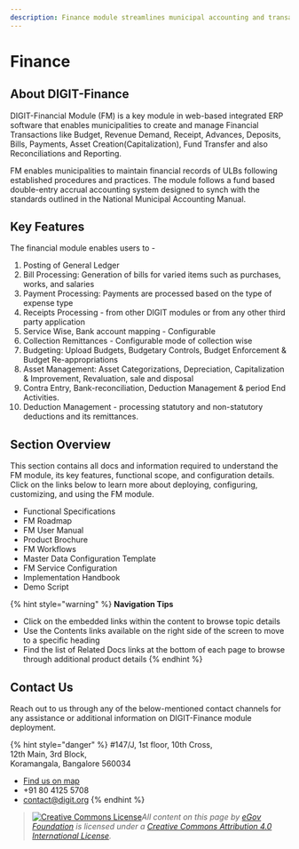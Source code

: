```yaml
---
description: Finance module streamlines municipal accounting and transaction processes
---
```


# Finance

## About DIGIT-Finance

DIGIT-Financial Module \(FM\) is a key module in web-based integrated ERP software that enables municipalities to create and manage Financial Transactions like Budget, Revenue Demand, Receipt, Advances, Deposits, Bills, Payments, Asset Creation\(Capitalization\), Fund Transfer and also Reconciliations and Reporting.

FM enables municipalities to maintain financial records of ULBs following established procedures and practices. The module follows a fund based double-entry accrual accounting system designed to synch with the standards outlined in the National Municipal Accounting Manual.

## Key Features

The financial module enables users to -

1. Posting of General Ledger
2. Bill Processing: Generation of bills for varied items such as purchases, works, and salaries
3. Payment Processing: Payments are processed based on the type of expense type
4. Receipts Processing - from other DIGIT modules or from any other third party application
5. Service Wise, Bank account mapping - Configurable
6. Collection Remittances - Configurable mode of collection wise
7. Budgeting: Upload Budgets, Budgetary Controls, Budget Enforcement & Budget Re-appropriations
8. Asset Management: Asset Categorizations, Depreciation, Capitalization & Improvement, Revaluation, sale and disposal
9. Contra Entry, Bank-reconciliation, Deduction Management & period End Activities.
10. Deduction Management - processing statutory and non-statutory deductions and its remittances.

## Section Overview

This section contains all docs and information required to understand the FM module, its key features, functional scope, and configuration details. Click on the links below to learn more about deploying, configuring, customizing, and using the FM module.

* Functional Specifications
* FM Roadmap
* FM User Manual
* Product Brochure
* FM Workflows 
* Master Data Configuration Template
* FM Service Configuration
* Implementation Handbook
* Demo Script

{% hint style="warning" %}
**Navigation Tips**

* Click on the embedded links within the content to browse topic details
* Use the Contents links available on the right side of the screen to move to a specific heading
* Find the list of Related Docs links at the bottom of each page to browse through additional product details
{% endhint %}

## Contact Us

Reach out to us through any of the below-mentioned contact channels for any assistance or additional information on DIGIT-Finance module deployment.

{% hint style="danger" %}
\#147/J, 1st floor, 10th Cross,  
12th Main, 3rd Block,  
Koramangala, Bangalore 560034

* [Find us on map](https://goo.gl/maps/pYCFMhHWW7r)
* +91 80 4125 5708
* contact@digit.org
{% endhint %}

> [![Creative Commons License](https://i.creativecommons.org/l/by/4.0/80x15.png)](http://creativecommons.org/licenses/by/4.0/)_All content on this page by_ [_eGov Foundation_](https://egov.org.in/) _is licensed under a_ [_Creative Commons Attribution 4.0 International License_](http://creativecommons.org/licenses/by/4.0/)_._

